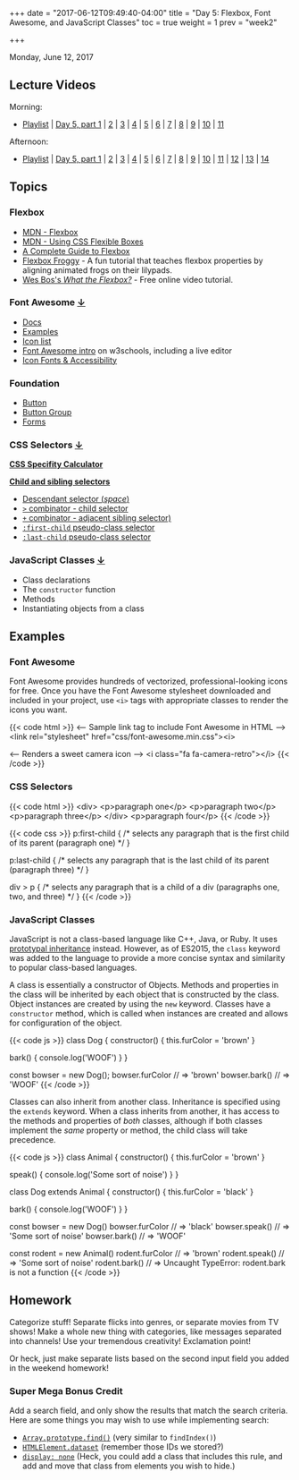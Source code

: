 +++
date = "2017-06-12T09:49:40-04:00"
title = "Day 5: Flexbox, Font Awesome, and JavaScript Classes"
toc = true
weight = 1
prev = "week2"

+++

<date>Monday, June 12, 2017</date>

## Lecture Videos

Morning:

* [Playlist](https://www.youtube.com/playlist?list=PLuT2TqJuwaY9SEkynJl1LudbfzWqc4l84) | [Day 5, part 1](https://www.youtube.com/watch?v=ZzGsGewDBLo&list=PLuT2TqJuwaY9SEkynJl1LudbfzWqc4l84&index=43) | [2](https://www.youtube.com/watch?v=X8-w8_IPSaw&list=PLuT2TqJuwaY9SEkynJl1LudbfzWqc4l84&index=44) | [3](https://www.youtube.com/watch?v=1E1gS-y1Ea0&list=PLuT2TqJuwaY9SEkynJl1LudbfzWqc4l84&index=45) | [4](https://www.youtube.com/watch?v=UJ8nT1Mr740&list=PLuT2TqJuwaY9SEkynJl1LudbfzWqc4l84&index=46) | [5](https://www.youtube.com/watch?v=y9K5kvXSNNs&list=PLuT2TqJuwaY9SEkynJl1LudbfzWqc4l84&index=47) | [6](https://www.youtube.com/watch?v=bgOE2Eep1Nc&list=PLuT2TqJuwaY9SEkynJl1LudbfzWqc4l84&index=48) | [7](https://www.youtube.com/watch?v=zRcGrJFHddY&list=PLuT2TqJuwaY9SEkynJl1LudbfzWqc4l84&index=49) | [8](https://www.youtube.com/watch?v=ntinhQijygw&list=PLuT2TqJuwaY9SEkynJl1LudbfzWqc4l84&index=50) | [9](https://www.youtube.com/watch?v=g2jJFyCVHTg&list=PLuT2TqJuwaY9SEkynJl1LudbfzWqc4l84&index=51) | [10](https://www.youtube.com/watch?v=VwPQ_N-kL7Q&list=PLuT2TqJuwaY9SEkynJl1LudbfzWqc4l84&index=52) | [11](https://www.youtube.com/watch?v=Ttl8BFWy-0k&list=PLuT2TqJuwaY9SEkynJl1LudbfzWqc4l84&index=53)

Afternoon:

* [Playlist](https://www.youtube.com/playlist?list=PLuT2TqJuwaY9uIH9AFDZUyfalE-tY8REa) | [Day 5, part 1](https://www.youtube.com/watch?v=OLkm0kCn730&index=47&list=PLuT2TqJuwaY9uIH9AFDZUyfalE-tY8REa) | [2](https://www.youtube.com/watch?v=-TXW1dSJw1w&index=48&list=PLuT2TqJuwaY9uIH9AFDZUyfalE-tY8REa) | [3](https://www.youtube.com/watch?v=OatOYae2-mM&index=49&list=PLuT2TqJuwaY9uIH9AFDZUyfalE-tY8REa) | [4](https://www.youtube.com/watch?v=E5In18t1UNs&index=50&list=PLuT2TqJuwaY9uIH9AFDZUyfalE-tY8REa) | [5](https://www.youtube.com/watch?v=NdAKychEjYs&index=51&list=PLuT2TqJuwaY9uIH9AFDZUyfalE-tY8REa) | [6](https://www.youtube.com/watch?v=TwOIfN9Ii6s&index=52&list=PLuT2TqJuwaY9uIH9AFDZUyfalE-tY8REa) | [7](https://www.youtube.com/watch?v=2WztZ4ChjEI&index=53&list=PLuT2TqJuwaY9uIH9AFDZUyfalE-tY8REa) | [8](https://www.youtube.com/watch?v=wvCu2hHTwsU&index=54&list=PLuT2TqJuwaY9uIH9AFDZUyfalE-tY8REa) | [9](https://www.youtube.com/watch?v=O3MeOzlpLBo&index=55&list=PLuT2TqJuwaY9uIH9AFDZUyfalE-tY8REa) | [10](https://www.youtube.com/watch?v=uCj16uL_UsU&index=56&list=PLuT2TqJuwaY9uIH9AFDZUyfalE-tY8REa) | [11](https://www.youtube.com/watch?v=N1sJhA_rB04&index=57&list=PLuT2TqJuwaY9uIH9AFDZUyfalE-tY8REa) | [12](https://www.youtube.com/watch?v=vkme85HqCLc&index=58&list=PLuT2TqJuwaY9uIH9AFDZUyfalE-tY8REa) | [13](https://www.youtube.com/watch?v=w9pgLqdJgss&index=59&list=PLuT2TqJuwaY9uIH9AFDZUyfalE-tY8REa) | [14](https://www.youtube.com/watch?v=P1mFec8-MtQ&index=60&list=PLuT2TqJuwaY9uIH9AFDZUyfalE-tY8REa)

## Topics

### Flexbox
* [MDN - Flexbox](https://developer.mozilla.org/en-US/docs/Learn/CSS/CSS_layout/Flexbox)
* [MDN - Using CSS Flexible Boxes](https://developer.mozilla.org/en-US/docs/Web/CSS/CSS_Flexible_Box_Layout/Using_CSS_flexible_boxes)
* [A Complete Guide to Flexbox](https://css-tricks.com/snippets/css/a-guide-to-flexbox/)
* [Flexbox Froggy](http://flexboxfroggy.com/) - A fun tutorial that teaches flexbox properties by aligning animated frogs on their lilypads.
* [Wes Bos's _What the Flexbox?_](https://flexbox.io/) - Free online video tutorial.

### Font Awesome [↓](#font-awesome)
* [Docs](http://fontawesome.io/)
* [Examples](http://fontawesome.io/examples/)
* [Icon list](http://fontawesome.io/icons/)
* [Font Awesome intro](http://www.w3schools.com/icons/fontawesome_icons_intro.asp) on w3schools, including a live editor
* [Icon Fonts &amp; Accessibility](http://fontawesome.io/accessibility/)

### Foundation
* [Button](http://foundation.zurb.com/sites/docs/button.html)
* [Button Group](http://foundation.zurb.com/sites/docs/button-group.html)
* [Forms](http://foundation.zurb.com/sites/docs/forms.html)

### CSS Selectors [↓](#css-selectors)
**[CSS Specifity Calculator](https://specificity.keegan.st/)**

**[Child and sibling selectors](https://css-tricks.com/child-and-sibling-selectors/)**

* [Descendant selector (_space_)](https://css-tricks.com/almanac/selectors/d/descendant/)
* [`>` combinator - child selector](https://css-tricks.com/almanac/selectors/c/child/)
* [`+` combinator - adjacent sibling selector)](https://css-tricks.com/almanac/selectors/a/adjacent-sibling/)
* [`:first-child` pseudo-class selector](https://css-tricks.com/almanac/selectors/f/first-child/)
* [`:last-child` pseudo-class selector](https://css-tricks.com/almanac/selectors/l/last-child/)

### JavaScript Classes [↓](#javascript-classes)
* Class declarations
* The `constructor` function
* Methods
* Instantiating objects from a class

## Examples

### Font Awesome

Font Awesome provides hundreds of vectorized, professional-looking icons for free.  Once you have the Font Awesome stylesheet downloaded and included in your project, use `<i>` tags with appropriate classes to render the icons you want.

{{< code html >}}
&lt;-- Sample link tag to include Font Awesome in HTML --&gt;
&lt;link rel=&quot;stylesheet&quot; href=&quot;css/font-awesome.min.css&quot;&gt;&lt;i&gt;

&lt;-- Renders a sweet camera icon --&gt;
&lt;i class=&quot;fa fa-camera-retro&quot;&gt;&lt;/i&gt;
{{< /code >}}

### CSS Selectors

{{< code html >}}
&lt;div&gt;
  &lt;p&gt;paragraph one&lt;/p&gt;
  &lt;p&gt;paragraph two&lt;/p&gt;
  &lt;p&gt;paragraph three&lt;/p&gt;
&lt;/div&gt;
&lt;p&gt;paragraph four&lt;/p&gt;
{{< /code >}}

{{< code css >}}
p:first-child {
  /* selects any paragraph that is the first child of its parent (paragraph one) */
}

p:last-child {
  /* selects any paragraph that is the last child of its parent (paragraph three) */
}

div > p {
  /* selects any paragraph that is a child of a div (paragraphs one, two, and three) */
}
{{< /code >}}

### JavaScript Classes

JavaScript is not a class-based language like C++, Java, or Ruby.  It uses [prototypal inheritance](https://developer.mozilla.org/en-US/docs/Web/JavaScript/Inheritance_and_the_prototype_chain) instead.  However, as of ES2015, the `class` keyword was added to the language to provide a more concise syntax and similarity to popular class-based languages.

A class is essentially a constructor of Objects.  Methods and properties in the class will be inherited by each object that is constructed by the class.  Object instances are created by using the `new` keyword.  Classes have a `constructor` method, which is called when instances are created and allows for configuration of the object.

{{< code js >}}
class Dog {
  constructor() {
    this.furColor = 'brown'
  }

  bark() {
    console.log('WOOF')
  }
}

const bowser = new Dog();
bowser.furColor // => 'brown'
bowser.bark()   // => 'WOOF'
{{< /code >}}

Classes can also inherit from another class.  Inheritance is specified using the `extends` keyword.  When a class inherits from another, it has access to the methods and properties of *both* classes, although if both classes implement the *same* property or method, the child class will take precedence.

{{< code js >}}
class Animal {
  constructor() {
    this.furColor = 'brown'
  }

  speak() {
    console.log('Some sort of noise')
  }
}

class Dog extends Animal {
  constructor() {
    this.furColor = 'black'
  }

  bark() {
    console.log('WOOF')
  }
}

const bowser = new Dog()
bowser.furColor // => 'black'
bowser.speak()  // => 'Some sort of noise'
bowser.bark()   // => 'WOOF'

const rodent = new Animal()
rodent.furColor // => 'brown'
rodent.speak()  // => 'Some sort of noise'
rodent.bark()   // => Uncaught TypeError: rodent.bark is not a function
{{< /code >}}

## Homework

Categorize stuff! Separate flicks into genres, or separate movies from TV shows! Make a whole new thing with categories, like messages separated into channels! Use your tremendous creativity! Exclamation point!

Or heck, just make separate lists based on the second input field you added in the weekend homework!

### Super Mega Bonus Credit

Add a search field, and only show the results that match the search criteria. Here are some things you may wish to use while implementing search:

* [`Array.prototype.find()`](https://developer.mozilla.org/en-US/docs/Web/JavaScript/Reference/Global_Objects/Array/find?v=control) (very similar to `findIndex()`)
* [`HTMLElement.dataset`](https://developer.mozilla.org/en-US/docs/Web/API/HTMLElement/dataset) (remember those IDs we stored?)
* [`display: none`](https://www.w3schools.com/css/css_display_visibility.asp) (Heck, you could add a class that includes this rule, and add and move that class from elements you wish to hide.)